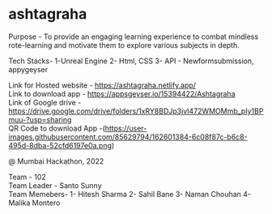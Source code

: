# ashtagraha

Purpose - To provide an engaging learning experience to combat mindless rote-learning and motivate them to explore various subjects in depth.

Tech Stacks-
1-Unreal Engine
2- Html, CSS
3- API - Newformsubmission, appygeyser

Link for Hosted website - https://ashtagraha.netlify.app/                    
Link to download app - https://appsgeyser.io/15394422/Ashtagraha                              
Link of Google drive - https://drive.google.com/drive/folders/1xRY8BDJp3jvI472WMOMmb_pIy1BPmuu-?usp=sharing                      
QR Code to download App -(https://user-images.githubusercontent.com/85629794/162601384-6c08f87c-b6c8-495d-8dba-52cfd6197e0a.png)                 
 

@ Mumbai Hackathon, 2022

Team - 102      
Team Leader - Santo Sunny              
Team Memebers-
1- Hitesh Sharma
2- Sahil Bane
3- Naman Chouhan
4- Malika Montero
